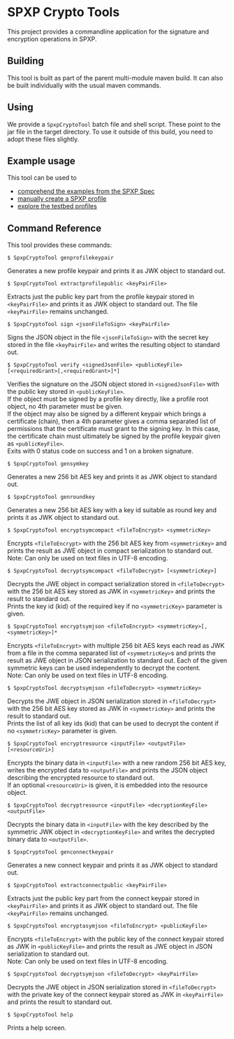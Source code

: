 # SPXP Crypto Tools
This project provides a commandline application for the signature and encryption
operations in SPXP.  

## Building
This tool is built as part of the parent multi-module maven build. It can also
be built individually with the usual maven commands.

## Using
We provide a `SpxpCryptoTool` batch file and shell script. These point to the
jar file in the target directory. To use it outside of this build, you need to
adopt these files slightly.

## Example usage
This tool can be used to
- [comprehend the examples from the SPXP Spec](./ComprehendSpecExamples.md)  
- [manually create a SPXP profile](./ManualProfileCreation.md)
- [explore the testbed profiles](./ExploreTestbedProfiles.md)

## Command Reference
This tool provides these commands:

```
$ SpxpCryptoTool genprofilekeypair
```
Generates a new profile keypair and prints it as JWK object to standard out.

```
$ SpxpCryptoTool extractprofilepublic <keyPairFile>
```
Extracts just the public key part from the profile keypair stored in
`<keyPairFile>` and prints it as JWK object to standard out. The file
`<keyPairFile>` remains unchanged.

```
$ SpxpCryptoTool sign <jsonFileToSign> <keyPairFile>
```
Signs the JSON object in the file `<jsonFileToSign>` with the secret key stored
in the file `<keyPairFile>` and writes the resulting object to standard out.

```
$ SpxpCryptoTool verify <signedJsonFile> <publicKeyFile> [<requiredGrant>[,<requiredGrant>]*]
```
Verifies the signature on the JSON object stored in `<signedJsonFile>` with the
public key stored in `<publicKeyFile>`.  
If the object must be signed by a profile key directly, like a profile root
object, no 4th parameter must be given.  
If the object may also be signed by a different keypair which brings a
certificate (chain), then a 4th parameter gives a comma separated list of
permissions that the certificate must grant to the signing key. In this case,
the certificate chain must ultimately be signed by the profile keypair given
as `<publicKeyFile>`.  
Exits with 0 status code on success and 1 on a broken signature.

```
$ SpxpCryptoTool gensymkey
```
Generates a new 256 bit AES key and prints it as JWK object to standard out.

```
$ SpxpCryptoTool genroundkey
```
Generates a new 256 bit AES key with a key id suitable as round key and prints
it as JWK object to standard out.

```
$ SpxpCryptoTool encryptsymcompact <fileToEncrypt> <symmetricKey>
```
Encrypts `<fileToEncrypt>` with the 256 bit AES key from `<symmetricKey>` and
prints the result as JWE object in compact serialization to standard out.  
Note: Can only be used on text files in UTF-8 encoding.

```
$ SpxpCryptoTool decryptsymcompact <fileToDecrypt> [<symmetricKey>]
```
Decrypts the JWE object in compact serialization stored in `<fileToDecrypt>`
with the 256 bit AES key stored as JWK in `<symmetricKey>` and prints the
result to standard out.  
Prints the key id (kid) of the required key if no `<symmetricKey>` parameter is
given.

```
$ SpxpCryptoTool encryptsymjson <fileToEncrypt> <symmetricKey>[,<symmetricKey>]*
```
Encrypts `<fileToEncrypt>` with multiple 256 bit AES keys each read as JWK from
a file in the comma separated list of `<symmetricKey>`s and prints the result
as JWE object in JSON serialization to standard out. Each of the given
symmetric keys can be used independently to decrypt the content.  
Note: Can only be used on text files in UTF-8 encoding.

```
$ SpxpCryptoTool decryptsymjson <fileToDecrypt> <symmetricKey>
```
Decrypts the JWE object in JSON serialization stored in `<fileToDecrypt>` with
the 256 bit AES key stored as JWK in `<symmetricKey>` and prints the result to
standard out.  
Prints the list of all key ids (kid) that can be used to decrypt the content if
no `<symmetricKey>` parameter is given.

```
$ SpxpCryptoTool encryptresource <inputFile> <outputFile> [<resourceUri>]
```
Encrypts the binary data in `<inputFile>` with a new random 256 bit AES key,
writes the encrypted data to `<outputFile>` and prints the JSON object
describing the encrypted resource to standard out.  
If an optional `<resourceUri>` is given, it is embedded into the resource
object.

```
$ SpxpCryptoTool decryptresource <inputFile> <decryptionKeyFile> <outputFile>
```
Decrypts the binary data in `<inputFile>` with the key described by the
symmetric JWK object in `<decryptionKeyFile>` and writes the decrypted binary
data to `<outputFile>`.

```
$ SpxpCryptoTool genconnectkeypair
```
Generates a new connect keypair and prints it as JWK object to standard out.

```
$ SpxpCryptoTool extractconnectpublic <keyPairFile>
```
Extracts just the public key part from the connect keypair stored in
`<keyPairFile>` and prints it as JWK object to standard out. The file
`<keyPairFile>` remains unchanged.

```
$ SpxpCryptoTool encryptasymjson <fileToEncrypt> <publicKeyFile>
```
Encrypts `<fileToEncrypt>` with the public key of the connect keypair stored as
JWK in `<publicKeyFile>` and prints the result as JWE object in JSON
serialization to standard out.  
Note: Can only be used on text files in UTF-8 encoding.

```
$ SpxpCryptoTool decryptsymjson <fileToDecrypt> <keyPairFile>
```
Decrypts the JWE object in JSON serialization stored in `<fileToDecrypt>` with
the private key of the connect keypair stored as JWK in `<keyPairFile>` and
prints the result to standard out.

```
$ SpxpCryptoTool help
```
Prints a help screen.
